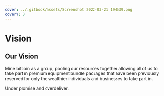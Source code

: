 ```yaml
---
cover: ../.gitbook/assets/Screenshot 2022-03-21 194539.png
coverY: 0
---
```


# Vision

## Our Vision

Mine bitcoin as a group, pooling our resources together allowing all of us to take part in premium equipment bundle packages that have been previously reserved for only the wealthier individuals and businesses to take part in.&#x20;

Under promise and overdeliver.&#x20;

